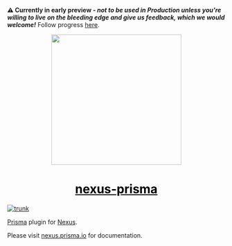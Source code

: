 **⚠️ Currently in early preview - _not to be used in Production unless you're willing to live on the bleeding edge and give us feedback, which we would welcome!_** Follow progress [here](https://github.com/graphql-nexus/nexus-plugin-prisma/issues/1039).

<p align="center">
  <img src="https://i.imgur.com/8qvElTM.png" width="300" align="center" />
  <h1 align="center"><a style="color:black;" href="https://nexus.prisma.io">nexus-prisma</a></h1>
</p>

[![trunk](https://github.com/prisma/nexus-prisma/actions/workflows/trunk.yml/badge.svg)](https://github.com/prisma/nexus-prisma/actions/workflows/trunk.yml)

[Prisma](https://prisma.io) plugin for [Nexus](https://nexusjs.org).

Please visit [nexus.prisma.io](https://nexus.prisma.io) for documentation.
